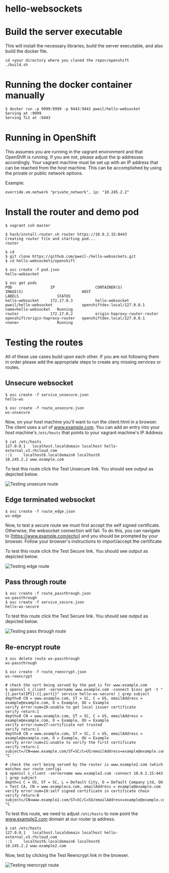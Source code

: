 # hello-websockets

# Build the server executable
This will install the necessary libraries, build the server executable, and also
build the docker file.

```
cd <your directory where you cloned the repo>/openshift
./build.sh
```

# Running the docker container manually
```
$ docker run -p 9999:9999 -p 9443:9443 pweil/hello-websocket
Serving at :9999
Serving TLS at :9443
```

# Running in OpenShift

This assumes you are running in the vagrant environment and that OpenShift is running.  If you are not, please adjust
the ip addresses accordingly.  Your vagrant machine must be set up with an IP address that can be reached from the 
*host* machine.  This can be accomplished by using the private or public network options.

Example:

`override.vm.network "private_network", ip: "10.245.2.2"`

# Install the router and demo pod
```
$ vagrant ssh master

$ hack/install-router.sh router https://10.0.2.15:8443
Creating router file and starting pod...
router

$ cd
$ git clone https://github.com/pweil-/hello-websockets.git
$ cd hello-websockets/openshift

$ osc create -f pod.json
hello-websocket

$ osc get pods
POD                 IP                  CONTAINER(S)                   IMAGE(S)                          HOST                           LABELS                 STATUS
hello-websocket     172.17.0.3          hello-websocket                pweil/hello-websocket             openshiftdev.local/127.0.0.1   name=hello-websocket   Running
router              172.17.0.2          origin-haproxy-router-router   openshift/origin-haproxy-router   openshiftdev.local/127.0.0.1   <none>                 Running
```

# Testing the routes

All of these use cases build upon each other.  If you are not following them in order please add the appropriate steps
to create any missing services or routes.


##  Unsecure websocket

```
$ osc create -f service_unsecure.json 
hello-ws

$ osc create -f route_unsecure.json 
ws-unsecure

```

Now, on your *host* machine you'll want to run the client.html in a browser.  The client uses a url of www.example.com.
You can add an entry into your *host* machine's `/etc/hosts` that points to your vagrant machine's IP Address

```
$ cat /etc/hosts
127.0.0.1	localhost.localdomain localhost hello-external.v3.rhcloud.com 
::1		localhost6.localdomain6 localhost6
10.245.2.2 www.example.com
```

To test this route click the Test Unsecure link.  You should see output as depicted below.

![Testing unsecure route](https://github.com/pweil-/hello-websockets/blob/master/openshift/test_images/unsecure_route.png)

##  Edge terminated websocket

```
$ osc create -f route_edge.json 
ws-edge
```

Now, to test a secure route we must first accept the self signed certificate.  Otherwise, the websocket connection will
fail.  To do this, you can navigate to [https://www.example.com/echo] and you should be prompted by your browser.  Follow
your browser's instructions to import/accept the certificate.

To test this route click the Test Secure link. You should see output as depicted below.

![Testing edge route](https://github.com/pweil-/hello-websockets/blob/master/openshift/test_images/edge_route.png)

##  Pass through route

```
$ osc create -f route_passthrough.json 
ws-passthrough
$ osc create -f service_secure.json 
hello-ws-secure
```

To test this route click the Test Secure link. You should see output as depicted below.

![Testing pass through route](https://github.com/pweil-/hello-websockets/blob/master/openshift/test_images/route_passthrough.png)

##  Re-encrypt route

```
$ osc delete route ws-passthrough
ws-passthrough

$ osc create -f route_reencrypt.json 
ws-reencrypt

# check the cert being served by the pod is for www.example.com
$ openssl s_client -servername www.example.com -connect $(osc get -t "{{.portalIP}}:{{.port}}" service hello-ws-secure) | grep subject
depth=0 CN = www.example.com, ST = SC, C = US, emailAddress = example@example.com, O = Example, OU = Example
verify error:num=20:unable to get local issuer certificate
verify return:1
depth=0 CN = www.example.com, ST = SC, C = US, emailAddress = example@example.com, O = Example, OU = Example
verify error:num=27:certificate not trusted
verify return:1
depth=0 CN = www.example.com, ST = SC, C = US, emailAddress = example@example.com, O = Example, OU = Example
verify error:num=21:unable to verify the first certificate
verify return:1
subject=/CN=www.example.com/ST=SC/C=US/emailAddress=example@example.com/O=Example/OU=Example
^C

# check the cert being served by the router is www.example2.com (which matches our route config)
$ openssl s_client -servername www.example2.com -connect 10.0.2.15:443 | grep subject
depth=1 C = US, ST = SC, L = Default City, O = Default Company Ltd, OU = Test CA, CN = www.exampleca.com, emailAddress = example@example.com
verify error:num=19:self signed certificate in certificate chain
verify return:0
subject=/CN=www.example2.com/ST=SC/C=SU/emailAddress=example@example.com/O=Example2/OU=Example2
^C
```

To test this route, we need to adjust `/etc/hosts` to now point the www.example2.com domain at our router ip address.

```
$ cat /etc/hosts
127.0.0.1	localhost.localdomain localhost hello-external.v3.rhcloud.com 
::1		localhost6.localdomain6 localhost6
10.245.2.2 www.example2.com
```

Now, test by clicking the Test Reencrypt link in the browser. 


![Testing reencrypt route](https://github.com/pweil-/hello-websockets/blob/master/openshift/test_images/route_reencrypt.png)
